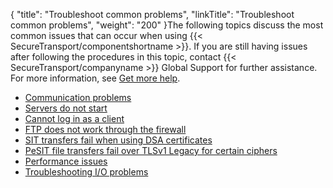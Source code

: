 {
    "title": "Troubleshoot common problems",
    "linkTitle": "Troubleshoot common problems",
    "weight": "200"
}The following topics discuss the most common issues that can occur when using {{< SecureTransport/componentshortname  >}}. If you are still having issues after following the procedures in this topic, contact {{< SecureTransport/companyname  >}} Global Support for further assistance. For more information, see [Get more help](#top).

-   [Communication problems](t_st_communicationproblems)
-   [Servers do not start](t_st_servicesdonotstart)
-   [Cannot log in as a client](t_st_cannotloginasclient)
-   [FTP does not work through the firewall](t_st_ftpdoesnotworkthroughfirewall)
-   [SIT transfers fail when using DSA certificates](sit-dsa-certificate)
-   [PeSIT file transfers fail over TLSv1 Legacy for certain ciphers](t_st_pesittransferstocftfail)
-   [Performance issues](t_st_performanceissues)
-   [Troubleshooting I/O problems](stfs-retries)
